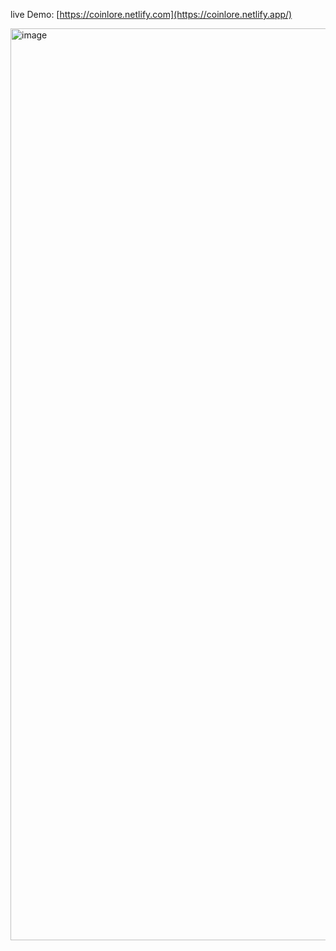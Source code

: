 live Demo: [https://coinlore.netlify.com](https://coinlore.netlify.app/)

<img width="1459" alt="image" src="https://github.com/Maxwell-ihiaso/coinlore/assets/64949174/aba1f8c3-1609-447a-a774-687471608624">
